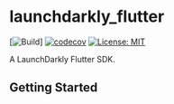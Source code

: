 # launchdarkly_flutter

[![Build](https://github.com/andre-paraense/launchdarkly_flutter/workflows/CI/badge.svg)] [![codecov](https://codecov.io/gh/andre-paraense/launchdarkly_flutter/branch/master/graph/badge.svg)](https://codecov.io/gh/andre-paraense/launchdarkly_flutter) [![License: MIT](https://img.shields.io/badge/License-LGPL3.0-green.svg)](https://opensource.org/licenses/LGPL-3.0)

A LaunchDarkly Flutter SDK.

## Getting Started
